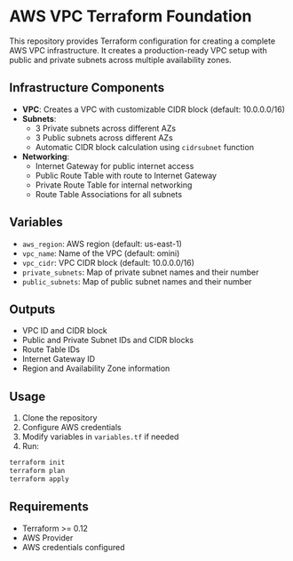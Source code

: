 # AWS VPC Terraform Foundation

This repository provides Terraform configuration for creating a complete AWS VPC infrastructure. It creates a production-ready VPC setup with public and private subnets across multiple availability zones.

## Infrastructure Components

- **VPC**: Creates a VPC with customizable CIDR block (default: 10.0.0.0/16)
- **Subnets**:
  - 3 Private subnets across different AZs
  - 3 Public subnets across different AZs
  - Automatic CIDR block calculation using `cidrsubnet` function
- **Networking**:
  - Internet Gateway for public internet access
  - Public Route Table with route to Internet Gateway
  - Private Route Table for internal networking
  - Route Table Associations for all subnets

## Variables

- `aws_region`: AWS region (default: us-east-1)
- `vpc_name`: Name of the VPC (default: omini)
- `vpc_cidr`: VPC CIDR block (default: 10.0.0.0/16)
- `private_subnets`: Map of private subnet names and their number
- `public_subnets`: Map of public subnet names and their number

## Outputs

- VPC ID and CIDR block
- Public and Private Subnet IDs and CIDR blocks
- Route Table IDs
- Internet Gateway ID
- Region and Availability Zone information

## Usage

1. Clone the repository
2. Configure AWS credentials
3. Modify variables in `variables.tf` if needed
4. Run:
```bash
terraform init
terraform plan
terraform apply
```

## Requirements

- Terraform >= 0.12
- AWS Provider
- AWS credentials configured
